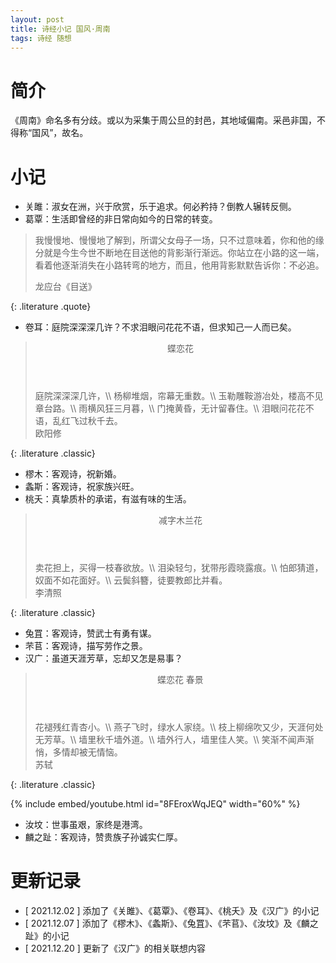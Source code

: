 ```yaml
---
layout: post
title: 诗经小记 国风·周南
tags: 诗经 随想
---
```


# 简介

《周南》命名多有分歧。或以为采集于周公旦的封邑，其地域偏南。采邑非国，不得称“国风”，故名。

# 小记

- 关雎：淑女在洲，兴于欣赏，乐于追求。何必矜持？倒教人辗转反侧。
- 葛覃：生活即曾经的非日常向如今的日常的转变。

> 我慢慢地、慢慢地了解到，所谓父女母子一场，只不过意味着，你和他的缘分就是今生今世不断地在目送他的背影渐行渐远。你站立在小路的这一端，看着他逐渐消失在小路转弯的地方，而且，他用背影默默告诉你：不必追。
> <footer>龙应台《目送》</footer>
{: .literature .quote}

- 卷耳：庭院深深深几许？不求泪眼问花花不语，但求知己一人而已矣。

> <header>蝶恋花</header>
> 庭院深深深几许，\\
> 杨柳堆烟，帘幕无重数。\\
> 玉勒雕鞍游冶处，楼高不见章台路。\\
> 雨横风狂三月暮，\\
> 门掩黄昏，无计留春住。\\
> 泪眼问花花不语，乱红飞过秋千去。
> <footer>欧阳修</footer>
{: .literature .classic}

- 樛木：客观诗，祝新婚。
- 螽斯：客观诗，祝家族兴旺。
- 桃夭：真挚质朴的承诺，有滋有味的生活。

> <header>减字木兰花</header>
> 卖花担上，买得一枝春欲放。\\
> 泪染轻匀，犹带彤霞晓露痕。\\
> 怕郎猜道，奴面不如花面好。\\
> 云鬓斜簪，徒要教郎比并看。
> <footer>李清照</footer>
{: .literature .classic}

- 兔罝：客观诗，赞武士有勇有谋。
- 芣苢：客观诗，描写劳作之景。
- 汉广：虽道天涯芳草，忘却又怎是易事？

> <header>蝶恋花 春景</header>
> 花褪残红青杏小。\\
> 燕子飞时，绿水人家绕。\\
> 枝上柳绵吹又少，天涯何处无芳草。\\
> 墙里秋千墙外道。\\
> 墙外行人，墙里佳人笑。\\
> 笑渐不闻声渐悄，多情却被无情恼。
> <footer>苏轼</footer>
{: .literature .classic}

{% include embed/youtube.html id="8FEroxWqJEQ" width="60%" %}

- 汝坟：世事虽艰，家终是港湾。
- 麟之趾：客观诗，赞贵族子孙诚实仁厚。

# 更新记录

- [ 2021.12.02 ] 添加了《关雎》、《葛覃》、《卷耳》、《桃夭》及《汉广》的小记
- [ 2021.12.07 ] 添加了《樛木》、《螽斯》、《兔罝》、《芣苢》、《汝坟》及《麟之趾》的小记
- [ 2021.12.20 ] 更新了《汉广》的相关联想内容

